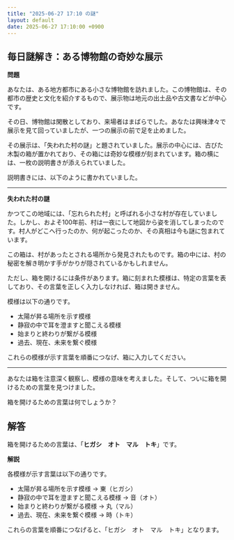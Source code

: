 ```yaml
---
title: "2025-06-27 17:10 の謎"
layout: default
date: 2025-06-27 17:10:00 +0900
---
```

## 毎日謎解き：ある博物館の奇妙な展示

**問題**

あなたは、ある地方都市にある小さな博物館を訪れました。この博物館は、その都市の歴史と文化を紹介するもので、展示物は地元の出土品や古文書などが中心です。

その日、博物館は閑散としており、来場者はまばらでした。あなたは興味津々で展示を見て回っていましたが、一つの展示の前で足を止めました。

その展示は、「失われた村の謎」と題されていました。展示の中心には、古びた木製の箱が置かれており、その箱には奇妙な模様が刻まれています。箱の横には、一枚の説明書きが添えられていました。

説明書きには、以下のように書かれていました。

---

**失われた村の謎**

かつてこの地域には、「忘れられた村」と呼ばれる小さな村が存在していました。しかし、およそ100年前、村は一夜にして地図から姿を消してしまったのです。村人がどこへ行ったのか、何が起こったのか、その真相は今も謎に包まれています。

この箱は、村があったとされる場所から発見されたものです。箱の中には、村の秘密を解き明かす手がかりが隠されているかもしれません。

ただし、箱を開けるには条件があります。箱に刻まれた模様は、特定の言葉を表しており、その言葉を正しく入力しなければ、箱は開きません。

模様は以下の通りです。

*   太陽が昇る場所を示す模様
*   静寂の中で耳を澄ますと聞こえる模様
*   始まりと終わりが繋がる模様
*   過去、現在、未来を繋ぐ模様

これらの模様が示す言葉を順番につなげ、箱に入力してください。

---

あなたは箱を注意深く観察し、模様の意味を考えました。そして、ついに箱を開けるための言葉を見つけました。

箱を開けるための言葉は何でしょうか？

## 解答

箱を開けるための言葉は、「**ヒガシ　オト　マル　トキ**」です。

**解説**

各模様が示す言葉は以下の通りです。

*   太陽が昇る場所を示す模様 → 東（ヒガシ）
*   静寂の中で耳を澄ますと聞こえる模様 → 音（オト）
*   始まりと終わりが繋がる模様 → 丸（マル）
*   過去、現在、未来を繋ぐ模様 → 時（トキ）

これらの言葉を順番につなげると、「ヒガシ　オト　マル　トキ」となります。
